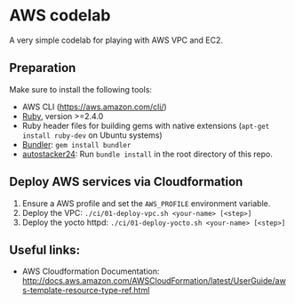 # AWS codelab
A very simple codelab for playing with AWS VPC and EC2.

## Preparation

Make sure to install the following tools:

- AWS CLI (https://aws.amazon.com/cli/)
- [Ruby](https://rvm.io/rvm/install), version >=2.4.0
- Ruby header files for building gems with native extensions (`apt-get install ruby-dev` on Ubuntu systems)
- [Bundler](https://bundler.io/): `gem install bundler`
- [autostacker24](https://github.com/AutoScout24/autostacker24): Run `bundle install` in the root directory of this repo.


## Deploy AWS services via Cloudformation

1. Ensure a AWS profile and set the `AWS_PROFILE` environment variable.
2. Deploy the VPC: `./ci/01-deploy-vpc.sh <your-name> [<step>]`
3. Deploy the yocto httpd: `./ci/01-deploy-yocto.sh <your-name> [<step>]`

## Useful links:

- AWS Cloudformation Documentation: http://docs.aws.amazon.com/AWSCloudFormation/latest/UserGuide/aws-template-resource-type-ref.html
